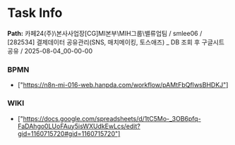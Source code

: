 # Task Info

**Path:** 카페24(주)\본사사업장\[CG]MI본부\MIH그룹\밸류업팀 / smlee06 / [282534] 결제데이터 공유관리(SNS, 매치메이킹, 토스애즈) _ DB 조회 후 구글시트 공유 / 2025-08-04_00-00-00

### BPMN
- ["https://n8n-mi-016-web.hanpda.com/workflow/pAMtFbQfIwsBHDKJ"]

### WIKI
- ["https://docs.google.com/spreadsheets/d/1tC5Mo-_3OB6pfq-FaDAhgo0LUoFAuy5isWXUdkEwLcs/edit?gid=1160715720#gid=1160715720"]

